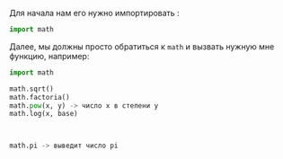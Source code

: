 
Для начала нам его нужно импортировать : 

```python 
import math
```


Далее, мы должны просто обратиться к `math` и вызвать нужную мне функцию, например: 

```python 
import math 

math.sqrt()
math.factoria()
math.pow(x, y) -> число x в степени y
math.log(x, base)



math.pi -> выведит число pi 


```